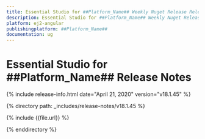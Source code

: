 ```yaml
---
title: Essential Studio for ##Platform_Name## Weekly Nuget Release Release Notes  
description: Essential Studio for ##Platform_Name## Weekly Nuget Release Release Notes  
platform: ej2-angular
publishingplatform: ##Platform_Name##
documentation: ug
---
```


# Essential Studio for  ##Platform_Name##  Release Notes  

{% include release-info.html date="April 21, 2020"   version="v18.1.45"  %} 

{% directory path: _includes/release-notes/v18.1.45 %}

{% include {{file.url}} %}

{% enddirectory %}
